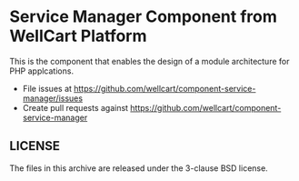 Service Manager Component from WellCart Platform
=========================

This is the component that enables the design of a module architecture for PHP applcations.

- File issues at https://github.com/wellcart/component-service-manager/issues
- Create pull requests against https://github.com/wellcart/component-service-manager

LICENSE
-------

The files in this archive are released under the 3-clause BSD license.

